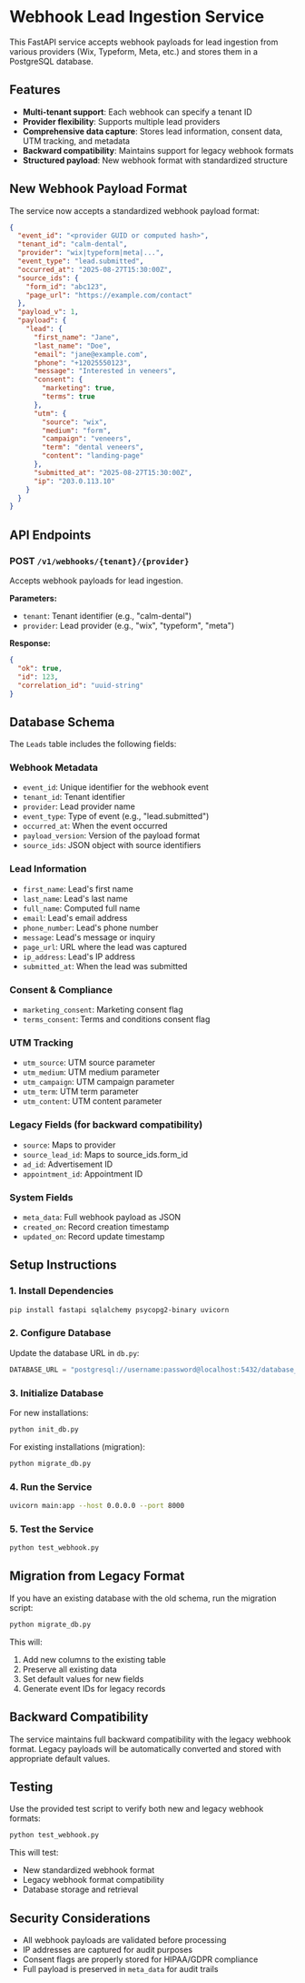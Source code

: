 # Webhook Lead Ingestion Service

This FastAPI service accepts webhook payloads for lead ingestion from various providers (Wix, Typeform, Meta, etc.) and stores them in a PostgreSQL database.

## Features

- **Multi-tenant support**: Each webhook can specify a tenant ID
- **Provider flexibility**: Supports multiple lead providers
- **Comprehensive data capture**: Stores lead information, consent data, UTM tracking, and metadata
- **Backward compatibility**: Maintains support for legacy webhook formats
- **Structured payload**: New webhook format with standardized structure

## New Webhook Payload Format

The service now accepts a standardized webhook payload format:

```json
{
  "event_id": "<provider GUID or computed hash>",
  "tenant_id": "calm-dental",
  "provider": "wix|typeform|meta|...",
  "event_type": "lead.submitted",
  "occurred_at": "2025-08-27T15:30:00Z",
  "source_ids": {
    "form_id": "abc123",
    "page_url": "https://example.com/contact"
  },
  "payload_v": 1,
  "payload": {
    "lead": {
      "first_name": "Jane",
      "last_name": "Doe",
      "email": "jane@example.com",
      "phone": "+12025550123",
      "message": "Interested in veneers",
      "consent": {
        "marketing": true,
        "terms": true
      },
      "utm": {
        "source": "wix",
        "medium": "form",
        "campaign": "veneers",
        "term": "dental veneers",
        "content": "landing-page"
      },
      "submitted_at": "2025-08-27T15:30:00Z",
      "ip": "203.0.113.10"
    }
  }
}
```

## API Endpoints

### POST `/v1/webhooks/{tenant}/{provider}`

Accepts webhook payloads for lead ingestion.

**Parameters:**
- `tenant`: Tenant identifier (e.g., "calm-dental")
- `provider`: Lead provider (e.g., "wix", "typeform", "meta")

**Response:**
```json
{
  "ok": true,
  "id": 123,
  "correlation_id": "uuid-string"
}
```

## Database Schema

The `Leads` table includes the following fields:

### Webhook Metadata
- `event_id`: Unique identifier for the webhook event
- `tenant_id`: Tenant identifier
- `provider`: Lead provider name
- `event_type`: Type of event (e.g., "lead.submitted")
- `occurred_at`: When the event occurred
- `payload_version`: Version of the payload format
- `source_ids`: JSON object with source identifiers

### Lead Information
- `first_name`: Lead's first name
- `last_name`: Lead's last name
- `full_name`: Computed full name
- `email`: Lead's email address
- `phone_number`: Lead's phone number
- `message`: Lead's message or inquiry
- `page_url`: URL where the lead was captured
- `ip_address`: Lead's IP address
- `submitted_at`: When the lead was submitted

### Consent & Compliance
- `marketing_consent`: Marketing consent flag
- `terms_consent`: Terms and conditions consent flag

### UTM Tracking
- `utm_source`: UTM source parameter
- `utm_medium`: UTM medium parameter
- `utm_campaign`: UTM campaign parameter
- `utm_term`: UTM term parameter
- `utm_content`: UTM content parameter

### Legacy Fields (for backward compatibility)
- `source`: Maps to provider
- `source_lead_id`: Maps to source_ids.form_id
- `ad_id`: Advertisement ID
- `appointment_id`: Appointment ID

### System Fields
- `meta_data`: Full webhook payload as JSON
- `created_on`: Record creation timestamp
- `updated_on`: Record update timestamp

## Setup Instructions

### 1. Install Dependencies

```bash
pip install fastapi sqlalchemy psycopg2-binary uvicorn
```

### 2. Configure Database

Update the database URL in `db.py`:

```python
DATABASE_URL = "postgresql://username:password@localhost:5432/database_name"
```

### 3. Initialize Database

For new installations:
```bash
python init_db.py
```

For existing installations (migration):
```bash
python migrate_db.py
```

### 4. Run the Service

```bash
uvicorn main:app --host 0.0.0.0 --port 8000
```

### 5. Test the Service

```bash
python test_webhook.py
```

## Migration from Legacy Format

If you have an existing database with the old schema, run the migration script:

```bash
python migrate_db.py
```

This will:
1. Add new columns to the existing table
2. Preserve all existing data
3. Set default values for new fields
4. Generate event IDs for legacy records

## Backward Compatibility

The service maintains full backward compatibility with the legacy webhook format. Legacy payloads will be automatically converted and stored with appropriate default values.

## Testing

Use the provided test script to verify both new and legacy webhook formats:

```bash
python test_webhook.py
```

This will test:
- New standardized webhook format
- Legacy webhook format compatibility
- Database storage and retrieval

## Security Considerations

- All webhook payloads are validated before processing
- IP addresses are captured for audit purposes
- Consent flags are properly stored for HIPAA/GDPR compliance
- Full payload is preserved in `meta_data` for audit trails
